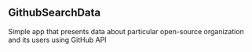 ## GithubSearchData

Simple app that presents data about particular open-source organization and its users using GitHub API


